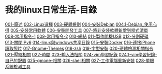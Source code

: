 # 我的linux日常生活-目錄

[001-簡述](./001-%E7%B0%A1%E8%BF%B0.md)
[002-Linux選擇](./001-簡述.md)
[003-硬體規劃]()
[004-安裝Debian]()
[004.1-Debian_使用心得]()
[005-安裝常用軟體]()
[006-安裝開發工具]()
[007-將非安裝軟體新增到程式清單]()
[008-常用指令-1]()
[009-常用指令-2]()
[010-總結]()
[011-製作開機USB]()
[012-分割硬碟]()
[013-關閉IPv6]()
[014-linux與windows共享目錄]()
[015-安裝Docker]()
[016-連接iPhone讀取照片]()
[017-Gnome-Themes]()
[018-zsh]()
[019-字型安裝]()
[020-硬體檢測相關指令]()
[021-壓縮相關]()
[022-時間]()
[023-輸入法相關]()
[024-vim學習紀錄]()
[024.1-vim學習紀錄-自己的配置]()
[025-gmone-相關]()
[026-shell相關]()
[027-工作電腦重新安裝]()
[028-單機系統檢測工具]()